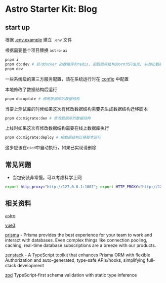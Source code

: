 # Astro Starter Kit: Blog

## start up

根据 [.env.example](.env.example) 建立 `.env` 文件

根据需要整个项目替换 `astro-ai`

```bash
pnpm i
pnpm db:dev # 启动docker 的数据库和redis, 把数据库结构的orm代码生成, 初始化数据库表
pnpm dev
```

一些系统级的第三方服务配置，请在系统运行时在 [config](http://localhost:3000/lab/config) 中配置

本地修改了数据结构后运行

```bash
pnpm db:update # 修改数据库的数据结构
```

当要上测试库的时候如果这次有修改数据结构需要先生成数据结构迁移脚本

```bash
pnpm db:migrate:dev # 修改数据库的数据结构
```

上线时如果这次有修改数据结构需要在线上数据库执行

```bash
pnpm db:migrate:deploy # 把数据结构迁移脚本运行
```

这步应该在`cicd`中自动执行，如果已实现请删除

## 常见问题

- 当包安装非常慢，可以考虑科学上网

```bash
export http_proxy="http://127.0.0.1:1087"; export HTTP_PROXY="http://127.0.0.1:1087"; export https_proxy="http://127.0.0.1:1087"; export HTTPS_PROXY="http://127.0.0.1:1087"
```

## 相关资料

[astro](https://docs.astro.build/zh-cn/getting-started/)

[vue3](https://cn.vuejs.org)

[prisma](https://www.prisma.io/) - Prisma provides the best experience for your team to work and interact with databases. Even complex things like connection pooling, caching, real-time database subscriptions are a breeze with our products.

[zenstack](https://zenstack.dev/) - A TypeScript toolkit that enhances Prisma ORM with flexible Authorization and auto-generated, type-safe APIs/hooks, simplifying full-stack development

[zod](https://zod.dev/) TypeScript-first schema validation with static type inference
